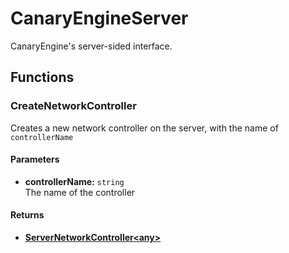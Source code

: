 # CanaryEngineServer <Badge type="danger" text="server" />

CanaryEngine's server-sided interface.

## Functions

### CreateNetworkController

Creates a new network controller on the server, with the name of `controllerName`

#### Parameters

* **controllerName:** `string`\
The name of the controller

#### Returns

* [**ServerNetworkController\<any\>**](/api/engine/types#servernetworkcontroller)